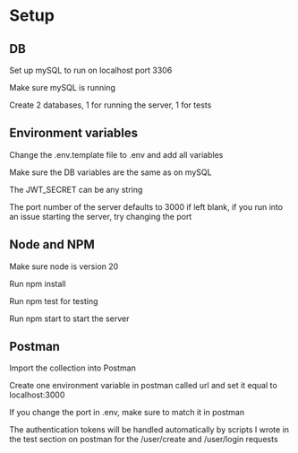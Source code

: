 
# Setup

## DB

Set up mySQL to run on localhost port 3306

Make sure mySQL is running

Create 2 databases, 1 for running the server, 1 for tests

## Environment variables

Change the .env.template file to .env and add all variables

Make sure the DB variables are the same as on mySQL

The JWT_SECRET can be any string

The port number of the server defaults to 3000 if left blank, if
you run into an issue starting the server, try changing the port

## Node and NPM

Make sure node is version 20

Run npm install

Run npm test for testing

Run npm start to start the server

## Postman

Import the collection into Postman

Create one environment variable in postman called url and set it equal to localhost:3000

If you change the port in .env, make sure to match it in postman

The authentication tokens will be handled automatically by scripts I wrote in the
test section on postman for the /user/create and /user/login requests
